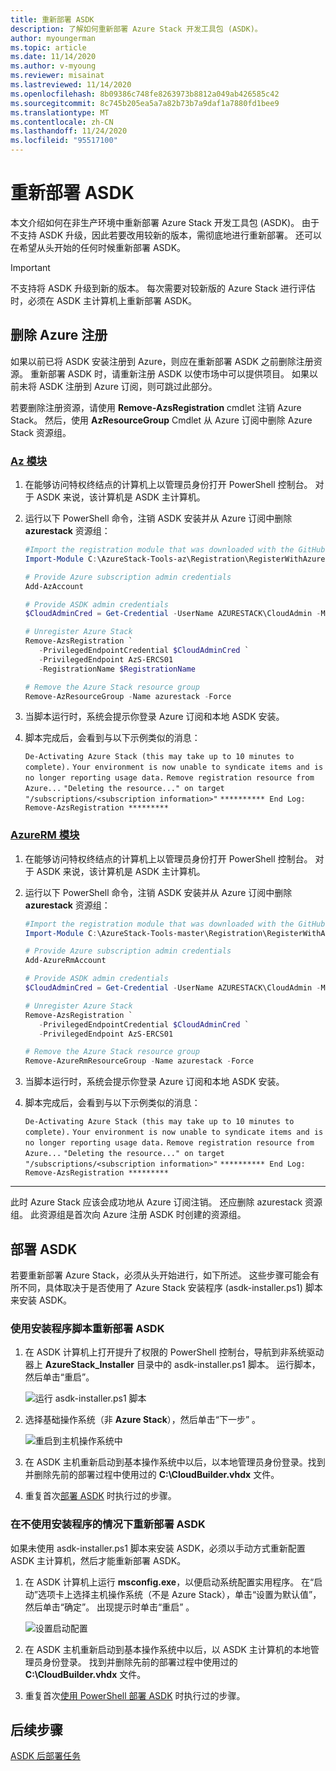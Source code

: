 ```yaml
---
title: 重新部署 ASDK
description: 了解如何重新部署 Azure Stack 开发工具包 (ASDK)。
author: myoungerman
ms.topic: article
ms.date: 11/14/2020
ms.author: v-myoung
ms.reviewer: misainat
ms.lastreviewed: 11/14/2020
ms.openlocfilehash: 8b09386c748fe8263973b8812a049ab426585c42
ms.sourcegitcommit: 8c745b205ea5a7a82b73b7a9daf1a7880fd1bee9
ms.translationtype: MT
ms.contentlocale: zh-CN
ms.lasthandoff: 11/24/2020
ms.locfileid: "95517100"
---
```

# <a name="redeploy-the-asdk"></a>重新部署 ASDK
本文介绍如何在非生产环境中重新部署 Azure Stack 开发工具包 (ASDK)。 由于不支持 ASDK 升级，因此若要改用较新的版本，需彻底地进行重新部署。 还可以在希望从头开始的任何时候重新部署 ASDK。

> [!IMPORTANT]
> 不支持将 ASDK 升级到新的版本。 每次需要对较新版的 Azure Stack 进行评估时，必须在 ASDK 主计算机上重新部署 ASDK。

## <a name="remove-azure-registration"></a>删除 Azure 注册 
如果以前已将 ASDK 安装注册到 Azure，则应在重新部署 ASDK 之前删除注册资源。 重新部署 ASDK 时，请重新注册 ASDK 以使市场中可以提供项目。 如果以前未将 ASDK 注册到 Azure 订阅，则可跳过此部分。

若要删除注册资源，请使用 **Remove-AzsRegistration** cmdlet 注销 Azure Stack。 然后，使用 **AzResourceGroup** Cmdlet 从 Azure 订阅中删除 Azure Stack 资源组。

### <a name="az-modules"></a>[Az 模块](#tab/az)

1. 在能够访问特权终结点的计算机上以管理员身份打开 PowerShell 控制台。 对于 ASDK 来说，该计算机是 ASDK 主计算机。

2. 运行以下 PowerShell 命令，注销 ASDK 安装并从 Azure 订阅中删除 **azurestack** 资源组：

   ```powershell    
   #Import the registration module that was downloaded with the GitHub tools
   Import-Module C:\AzureStack-Tools-az\Registration\RegisterWithAzure.psm1

   # Provide Azure subscription admin credentials
   Add-AzAccount

   # Provide ASDK admin credentials
   $CloudAdminCred = Get-Credential -UserName AZURESTACK\CloudAdmin -Message "Enter the cloud domain credentials to access the privileged endpoint"

   # Unregister Azure Stack
   Remove-AzsRegistration `
      -PrivilegedEndpointCredential $CloudAdminCred `
      -PrivilegedEndpoint AzS-ERCS01
      -RegistrationName $RegistrationName

   # Remove the Azure Stack resource group
   Remove-AzResourceGroup -Name azurestack -Force
   ```

3. 当脚本运行时，系统会提示你登录 Azure 订阅和本地 ASDK 安装。
4. 脚本完成后，会看到与以下示例类似的消息：

    `De-Activating Azure Stack (this may take up to 10 minutes to complete).` `Your environment is now unable to syndicate items and is no longer reporting usage data.`
    `Remove registration resource from Azure...`
    `"Deleting the resource..." on target "/subscriptions/<subscription information>"`
    `********** End Log: Remove-AzsRegistration *********`

### <a name="azurerm-modules"></a>[AzureRM 模块](#tab/azurerm)

1. 在能够访问特权终结点的计算机上以管理员身份打开 PowerShell 控制台。 对于 ASDK 来说，该计算机是 ASDK 主计算机。

2. 运行以下 PowerShell 命令，注销 ASDK 安装并从 Azure 订阅中删除 **azurestack** 资源组：

   ```powershell    
   #Import the registration module that was downloaded with the GitHub tools
   Import-Module C:\AzureStack-Tools-master\Registration\RegisterWithAzure.psm1

   # Provide Azure subscription admin credentials
   Add-AzureRmAccount

   # Provide ASDK admin credentials
   $CloudAdminCred = Get-Credential -UserName AZURESTACK\CloudAdmin -Message "Enter the cloud domain credentials to access the privileged endpoint"

   # Unregister Azure Stack
   Remove-AzsRegistration `
      -PrivilegedEndpointCredential $CloudAdminCred `
      -PrivilegedEndpoint AzS-ERCS01

   # Remove the Azure Stack resource group
   Remove-AzureRmResourceGroup -Name azurestack -Force
   ```

3. 当脚本运行时，系统会提示你登录 Azure 订阅和本地 ASDK 安装。
4. 脚本完成后，会看到与以下示例类似的消息：

    `De-Activating Azure Stack (this may take up to 10 minutes to complete).` `Your environment is now unable to syndicate items and is no longer reporting usage data.`
    `Remove registration resource from Azure...`
    `"Deleting the resource..." on target "/subscriptions/<subscription information>"`
    `********** End Log: Remove-AzsRegistration *********`

---

此时 Azure Stack 应该会成功地从 Azure 订阅注销。 还应删除 azurestack 资源组。 此资源组是首次向 Azure 注册 ASDK 时创建的资源组。

## <a name="deploy-the-asdk"></a>部署 ASDK
若要重新部署 Azure Stack，必须从头开始进行，如下所述。 这些步骤可能会有所不同，具体取决于是否使用了 Azure Stack 安装程序 (asdk-installer.ps1) 脚本来安装 ASDK。

### <a name="redeploy-the-asdk-using-the-installer-script"></a>使用安装程序脚本重新部署 ASDK
1. 在 ASDK 计算机上打开提升了权限的 PowerShell 控制台，导航到非系统驱动器上 **AzureStack_Installer** 目录中的 asdk-installer.ps1 脚本。 运行脚本，然后单击“重启”。 

   ![运行 asdk-installer.ps1 脚本](media/asdk-redeploy/1.png)

2. 选择基础操作系统（非 **Azure Stack**），然后单击“下一步”  。

   ![重启到主机操作系统中](media/asdk-redeploy/2.png)

3. 在 ASDK 主机重新启动到基本操作系统中以后，以本地管理员身份登录。找到并删除先前的部署过程中使用过的 **C:\CloudBuilder.vhdx** 文件。

4. 重复首次[部署 ASDK](asdk-install.md) 时执行过的步骤。

### <a name="redeploy-the-asdk-without-using-the-installer"></a>在不使用安装程序的情况下重新部署 ASDK
如果未使用 asdk-installer.ps1 脚本来安装 ASDK，必须以手动方式重新配置 ASDK 主计算机，然后才能重新部署 ASDK。

1. 在 ASDK 计算机上运行 **msconfig.exe**，以便启动系统配置实用程序。 在“启动”选项卡上选择主机操作系统（不是 Azure Stack），单击“设置为默认值”，然后单击“确定”。    出现提示时单击“重启”  。

      ![设置启动配置](media/asdk-redeploy/4.png)

2. 在 ASDK 主机重新启动到基本操作系统中以后，以 ASDK 主计算机的本地管理员身份登录。 找到并删除先前的部署过程中使用过的 **C:\CloudBuilder.vhdx** 文件。

3. 重复首次[使用 PowerShell 部署 ASDK](asdk-deploy-powershell.md) 时执行过的步骤。


## <a name="next-steps"></a>后续步骤
[ASDK 后部署任务](asdk-post-deploy.md)




